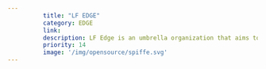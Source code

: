 ```yaml
---
          title: "LF EDGE"
          category: EDGE
          link: 
          description: LF Edge is an umbrella organization that aims to establish an open, interoperable framework for edge computing independent of hardware, silicon, cloud, or operating system.
          priority: 14
          image: '/img/opensource/spiffe.svg'
---
```

          
